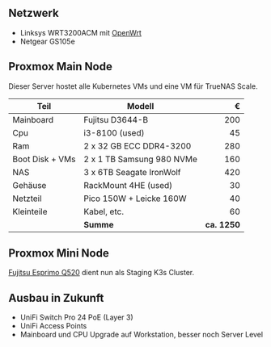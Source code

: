 ## Netzwerk

* Linksys WRT3200ACM mit [OpenWrt](https://openwrt.org)
* Netgear GS105e

## Proxmox Main Node

Dieser Server hostet alle Kubernetes VMs und eine VM für TrueNAS Scale.

| Teil                                  | Modell                    | €             |
|---------------------------------------|---------------------------|--------------:|
| Mainboard                             | Fujitsu D3644-B           | 200           |
| Cpu                                   | i3-8100 (used)            | 45            |
| Ram                                   | 2 x 32 GB ECC DDR4-3200   | 280           |
| Boot Disk + VMs                       | 2 x 1 TB Samsung 980 NVMe | 160           |
| NAS                                   | 3 x 6TB Seagate IronWolf  | 420           |
| Gehäuse                               | RackMount 4HE (used)      | 30            |
| Netzteil                              | Pico 150W + Leicke 160W   | 40            |
| Kleinteile                            | Kabel, etc.               | 60            |
|                                       | **Summe**                 | **ca. 1250**  |

## Proxmox Mini Node

[Fujitsu Esprimo Q520](motivation?id=die-ersten-experimente) dient nun als Staging K3s Cluster. 

## Ausbau in Zukunft

* UniFi Switch Pro 24 PoE (Layer 3)
* UniFi Access Points
* Mainboard und CPU Upgrade auf Workstation, besser noch Server Level